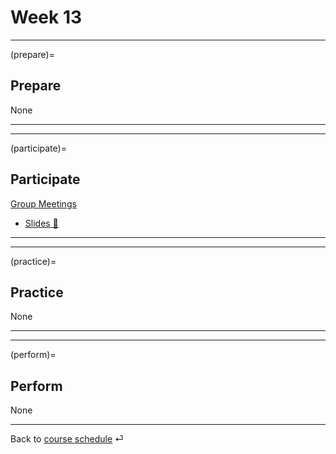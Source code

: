 # Week 13


---

(prepare)=
## Prepare

None

---

---


(participate)=
## Participate

[Group Meetings](https://e-learning.hdm-stuttgart.de/moodle/mod/scheduler/view.php?id=267722&subpage=allappointments&offset=-1&what=view)


- [Slides 📑](https://drive.google.com/file/d/112MLsWKTztpsT1Fml8pt1Lw3iDvK5bC6/view?usp=sharing)

---

---


(practice)=
## Practice

None


---

---

(perform)=
## Perform

None

---

Back to [course schedule](../docs/course-schedule.md) ⏎
